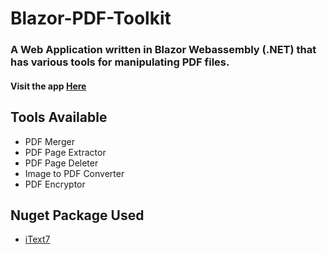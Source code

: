 # Blazor-PDF-Toolkit

### A Web Application written in Blazor Webassembly (.NET) that has various tools for manipulating PDF files.

#### Visit the app [Here](https://blazor-pdftoolkit.subhamk.com)

## Tools Available

- PDF Merger
- PDF Page Extractor
- PDF Page Deleter
- Image to PDF Converter
- PDF Encryptor

## Nuget Package Used

- [iText7](https://www.nuget.org/packages/itext7/)